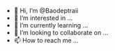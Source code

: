- 👋 Hi, I’m @Baodeptraii
- 👀 I’m interested in ...
- 🌱 I’m currently learning ...
- 💞️ I’m looking to collaborate on ...
- 📫 How to reach me ...

<!---
Baodeptraii/Baodeptraii is a ✨ special ✨ repository because its `README.md` (this file) appears on your GitHub profile.
You can click the Preview link to take a look at your changes.
--->
